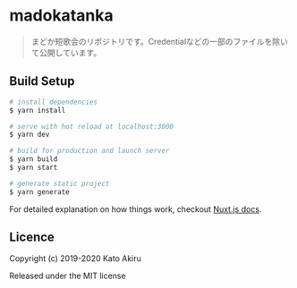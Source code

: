 # madokatanka

> まどか短歌会のリポジトリです。Credentialなどの一部のファイルを除いて公開しています。

## Build Setup

``` bash
# install dependencies
$ yarn install

# serve with hot reload at localhost:3000
$ yarn dev

# build for production and launch server
$ yarn build
$ yarn start

# generate static project
$ yarn generate
```

For detailed explanation on how things work, checkout [Nuxt.js docs](https://nuxtjs.org).

## Licence

Copyright (c) 2019-2020 Kato Akiru

Released under the MIT license
